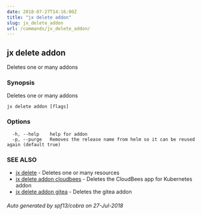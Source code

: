 ```yaml
---
date: 2018-07-27T14:16:00Z
title: "jx delete addon"
slug: jx_delete_addon
url: /commands/jx_delete_addon/
---
```

## jx delete addon

Deletes one or many addons

### Synopsis

Deletes one or many addons

```
jx delete addon [flags]
```

### Options

```
  -h, --help    help for addon
  -p, --purge   Removes the release name from helm so it can be reused again (default true)
```

### SEE ALSO

* [jx delete](/commands/jx_delete/)	 - Deletes one or many resources
* [jx delete addon cloudbees](/commands/jx_delete_addon_cloudbees/)	 - Deletes the CloudBees app for Kubernetes addon
* [jx delete addon gitea](/commands/jx_delete_addon_gitea/)	 - Deletes the gitea addon

###### Auto generated by spf13/cobra on 27-Jul-2018
